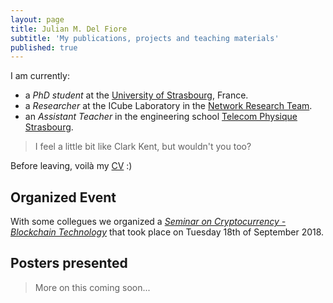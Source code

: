 ```yaml
---
layout: page
title: Julian M. Del Fiore
subtitle: 'My publications, projects and teaching materials'
published: true
---
```


I am currently: 

* a _PhD student_ at the [University of Strasbourg](https://www.unistra.fr), France. 
* a _Researcher_ at the ICube Laboratory in the [Network Research Team](http://icube-reseaux.unistra.fr/fr/index.php/Accueil).
* an _Assistant Teacher_ in the engineering school [Telecom Physique Strasbourg](http://www.telecom-physique.fr/). 

> I feel a little bit like Clark Kent, but wouldn't you too?

Before leaving, voilà my [CV](https://github.com/julian10m/julian10m.github.io/tree/master/files/cv.pdf) :)

## Organized Event

With some collegues we organized a [_Seminar on Cryptocurrency - Blockchain Technology_](/files/posters/cryptocurrency-blockchain.pdf) that took place on Tuesday 18th of September 2018.

## Posters presented

> More on this coming soon...

